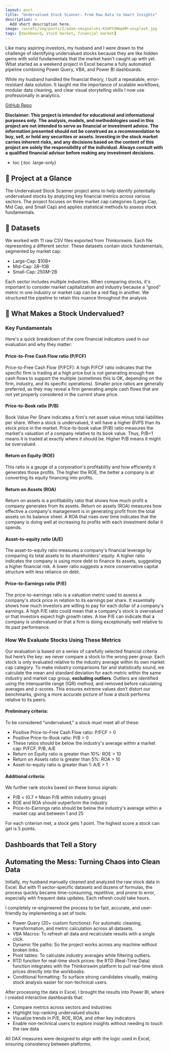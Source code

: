 ```yaml
---
layout: post
title: "Undervalued Stock Scanner: From Raw Data to Smart Insights"
description: >
  Add short description here.
image: /assets/img/posts/2/adam-smigielski-K5mPtONmpHM-unsplash.jpg
tags: [dashboard, stock market, financial market]
---
```


Like many aspiring investors, my husband and I were drawn to the challenge of identifying undervalued stocks because they are like hidden gems with solid fundamentals that the market hasn't caught up with yet. What started as a weekend project in Excel became a fully automated pipeline combining Power Query, VBA, and Power BI dashboards. 

While my husband handled the financial theory, I built a repeatable, error-resistant data solution. It taught me the importance of scalable workflows, modular data cleaning, and clear visual storytelling skills I now use professionally in analytics.

<a href="https://github.com/nvu01/Undervalued-Stock-Scanner" target="_blank" rel="noopener">
  <i class="icon-github"></i> GitHub Repo
</a>

**Disclaimer: This project is intended for educational and informational purposes only. The analysis, models, and methodologies used in this project are not intended to serve as financial or investment advice. The information presented should not be construed as a recommendation to buy, sell, or hold any securities or assets. Investing in the stock market carries inherent risks, and any decisions based on the content of this project are solely the responsibility of the individual. Always consult with a qualified financial advisor before making any investment decisions.**

* toc
{:toc .large-only}

## 🎯 Project at a Glance

The Undervalued Stock Scanner project aims to help identify potentially undervalued stocks by analyzing key financial metrics across various sectors. The project focuses on three market cap categories (Large Cap, Mid Cap, and Small Cap) and applies statistical methods to assess stock fundamentals.

## 📂 Datasets

We worked with 11 raw CSV files exported from Thinkorswim. Each file representing a different sector. These datasets contain stock fundamentals, segmented by market cap:

- Large-Cap: $10B+
- Mid-Cap: $2B–$10B
- Small-Cap: $250M–$2B

Each sector includes multiple industries. When comparing stocks, it's important to consider market capitalization and industry because a “good” metric in one industry or market cap can be a red flag in another. We structured the pipeline to retain this nuance throughout the analysis.

## 🧠 What Makes a Stock Undervalued?

### Key Fundamentals

Here's a quick breakdown of the core financial indicators used in our evaluation and why they matter:

#### Price-to-Free Cash Flow ratio (P/FCF)
Price-to-Free Cash Flow (P/FCF): A high P/FCF ratio indicates that the specific firm is trading at a high price but is not generating enough free cash flows to support the multiple (sometimes this is OK, depending on the firm, industry, and its specific operations). Smaller price ratios are generally preferred, as they may reveal a firm generating ample cash flows that are not yet properly considered in the current share price.
#### Price-to-Book ratio (P/B)
Book Value Per Share indicates a firm's net asset value minus total liabilities per share. When a stock is undervalued, it will have a higher BVPS than its stock price in the market.
Price-to-book value (P/B) ratio measures the market's valuation of a company relative to its book value. Thus, P/B=1 means it is traded at exactly where it should be. Higher P/B means it might be overvalued.
#### Return on Equity (ROE)
This ratio is a gauge of a corporation's profitability and how efficiently it generates those profits. The higher the ROE, the better a company is at converting its equity financing into profits.
#### Return on Assets (ROA)
Return on assets is a profitability ratio that shows how much profit a company generates from its assets. Return on assets (ROA) measures how effective a company's management is in generating profit from the total assets on its balance sheet. A ROA that rises over time indicates that the company is doing well at increasing its profits with each investment dollar it spends.
#### Asset-to-equity ratio (A/E)
The asset-to-equity ratio measures a company's financial leverage by comparing its total assets to its shareholders' equity. A higher ratio indicates the company is using more debt to finance its assets, suggesting a higher financial risk. A lower ratio suggests a more conservative capital structure with less reliance on debt. 
#### Price-to-Earnings ratio (P/E)
The price-to-earnings ratio is a valuation metric used to assess a company's stock price in relation to its earnings per share. It essentially shows how much investors are willing to pay for each dollar of a company's earnings. A high P/E ratio could mean that a company's stock is overvalued or that investors expect high growth rates. A low P/E can indicate that a company is undervalued or that a firm is doing exceptionally well relative to its past performance.

### How We Evaluate Stocks Using These Metrics
Our evaluation is based on a series of carefully selected financial criteria but here’s the key: we never compare a stock to the wrong peer group. Each stock is only evaluated relative to the industry average within its own market cap category.
To make industry comparisons fair and statistically sound, we calculate the mean and standard deviation for each metric within the same industry and market cap group, **excluding outliers**. Outliers are identified using the interquartile range (IQR) method, and removed before calculating averages and z-scores. This ensures extreme values don’t distort our benchmarks, giving a more accurate picture of how a stock performs relative to its peers.
#### Preliminary criteria: 
To be considered “undervalued,” a stock must meet all of these:
- Positive Price-to-Free Cash Flow ratio: P/FCF > 0
- Positive Price-to-Book ratio: P/B > 0
- These ratios should be below the industry's average within a market cap: P/FCF, P/B, A/E
- Return on Equity ratio is greater than 10%: ROE > 10
- Return on Assets ratio is greater than 5%: ROA > 10
- Asset-to-equity ratio is greater than 1: A/E > 1

#### Additional criteria: 
We further rank stocks based on these bonus signals:
- P/B < (0.7 * Mean P/B within industry group)
- ROE and ROA should outperform the industry
- Price-to-Earnings ratio should be below the industry's average within a market cap and between 1 and 25

For each criterion met, a stock gets 1 point. The highest score a stock can get is 5 points.

## Dashboards that Tell a Story



## Automating the Mess: Turning Chaos into Clean Data

Initially, my husband manually cleaned and analyzed the raw stock data in Excel. But with 11 sector-specific datasets and dozens of formulas, the process quickly became time-consuming, repetitive, and prone to error, especially with frequent data updates. Each refresh could take hours.

I completely re-engineered the process to be fast, accurate, and user-friendly by implementing a set of tools:
- Power Query (20+ custom functions): For automatic cleaning, transformation, and metric calculation across all datasets.
- VBA Macros: To refresh all data and recalculate results with a single click.
- Dynamic file paths: So the project works across any machine without broken links.
- Pivot tables: To calculate industry averages while filtering outliers.
- RTD function for real-time stock prices: the RTD (Real-Time Data) function integrates with the Thinkorswim platform to pull real-time stock prices directly into the workbooks.
- Conditional formatting: To surface strong candidates visually, making stock analysis easier for non-technical users.

After processing the data in Excel, I brought the results into Power BI, where I created interactive dashboards that:
- Compare metrics across sectors and industries
- Highlight top-ranking undervalued stocks
- Visualize trends in P/E, ROE, ROA, and other key indicators
- Enable non-technical users to explore insights without needing to touch the raw data

All DAX measures were designed to align with the logic used in Excel, ensuring consistency between platforms.



